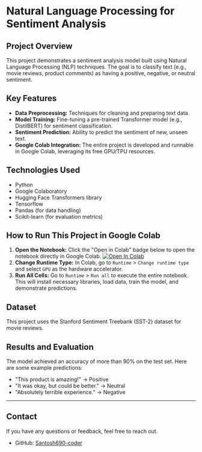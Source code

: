 # Natural Language Processing for Sentiment Analysis

## Project Overview
This project demonstrates a sentiment analysis model built using Natural Language Processing (NLP) techniques. The goal is to classify text (e.g., movie reviews, product comments) as having a positive, negative, or neutral sentiment.

## Key Features
* **Data Preprocessing:** Techniques for cleaning and preparing text data.
* **Model Training:** Fine-tuning a pre-trained Transformer model (e.g., DistilBERT) for sentiment classification.
* **Sentiment Prediction:** Ability to predict the sentiment of new, unseen text.
* **Google Colab Integration:** The entire project is developed and runnable in Google Colab, leveraging its free GPU/TPU resources.

## Technologies Used
* Python
* Google Colaboratory
* Hugging Face Transformers library
* Tensorflow
* Pandas (for data handling)
* Scikit-learn (for evaluation metrics)

## How to Run This Project in Google Colab

1.  **Open the Notebook:** Click the "Open in Colab" badge below to open the notebook directly in Google Colab.
    [![Open In Colab](https://colab.research.google.com/assets/colab-badge.svg)](https://colab.research.google.com/github/Santosh690-coder/NLP-Sentiment-Analysis-Colab/blob/main/NLP_for_Sentiment_Analysis.ipynb)
2.  **Change Runtime Type:** In Colab, go to `Runtime` > `Change runtime type` and select `GPU` as the hardware accelerator.
3.  **Run All Cells:** Go to `Runtime` > `Run all` to execute the entire notebook. This will install necessary libraries, load data, train the model, and demonstrate predictions.

## Dataset
 This project uses the Stanford Sentiment Treebank (SST-2) dataset for movie reviews.

## Results and Evaluation

The model achieved an accuracy of more than 90% on the test set. Here are some example predictions:
* "This product is amazing!" -> Positive
* "It was okay, but could be better." -> Neutral
* "Absolutely terrible experience." -> Negative


---
## Contact
If you have any questions or feedback, feel free to reach out.
* GitHub: [Santosh690-coder](https://github.com/Santosh690-coder)
